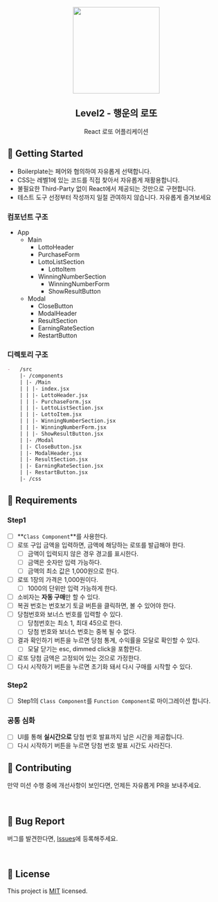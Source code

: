 <p align="middle" >
  <img width="200px;" src="https://raw.githubusercontent.com/woowacourse/javascript-lotto/main/src/images/lotto_ball.png"/>
</p>
<h2 align="middle">Level2 - 행운의 로또</h2>
<p align="middle">React 로또 어플리케이션</p>
</p>

## 🚀 Getting Started

-   Boilerplate는 페어와 협의하여 자유롭게 선택합니다.
-   CSS는 레벨1에 있는 코드를 직접 찾아서 자유롭게 재활용합니다.
-   불필요한 Third-Party 없이 React에서 제공되는 것만으로 구현합니다.
-   테스트 도구 선정부터 작성까지 일절 관여하지 않습니다. 자유롭게 즐겨보세요
    <br>

### 컴포넌트 구조

-   App
    -   Main
        -   LottoHeader
        -   PurchaseForm
        -   LottoListSection
            -   LottoItem
        -   WinningNumberSection
            -   WinningNumberForm
            -   ShowResultButton
    -   Modal
        -   CloseButton
        -   ModalHeader
        -   ResultSection
        -   EarningRateSection
        -   RestartButton

### 디렉토리 구조

```markdown
-   /src
    |- /components
    | |- /Main
    | | |- index.jsx
    | | |- LottoHeader.jsx
    | | |- PurchaseForm.jsx
    | | |- LottoListSection.jsx
    | | |- LottoItem.jsx
    | | |- WinningNumberSection.jsx
    | | |- WinningNumberForm.jsx
    | | |- ShowResultButton.jsx
    | |- /Modal
    | |- CloseButton.jsx
    | |- ModalHeader.jsx
    | |- ResultSection.jsx
    | |- EarningRateSection.jsx
    | |- RestartButton.jsx
    |- /css
```

## 📝 Requirements

### Step1

-   [ ] **`Class Component`**를 사용한다.
-   [ ] 로또 구입 금액을 입력하면, 금액에 해당하는 로또를 발급해야 한다.
    -   [ ] 금액이 입력되지 않은 경우 경고를 표시한다.
    -   [ ] 금액은 숫자만 입력 가능하다.
    -   [ ] 금액의 최소 값은 1,000원으로 한다.
-   [ ] 로또 1장의 가격은 1,000원이다.
    -   [ ] 1000의 단위만 입력 가능하게 한다.
-   [ ] 소비자는 **자동 구매**만 할 수 있다.
-   [ ] 복권 번호는 번호보기 토글 버튼을 클릭하면, 볼 수 있어야 한다.
-   [ ] 당첨번호와 보너스 번호를 입력할 수 있다.
    -   [ ] 당첨번호는 최소 1, 최대 45으로 한다.
    -   [ ] 당첨 번호와 보너스 번호는 중복 될 수 없다.
-   [ ] 결과 확인하기 버튼을 누르면 당첨 통계, 수익률을 모달로 확인할 수 있다.
    -   [ ] 모달 닫기는 esc, dimmed click을 포함한다.
-   [ ] 로또 당첨 금액은 고정되어 있는 것으로 가정한다.
-   [ ] 다시 시작하기 버튼을 누르면 초기화 돼서 다시 구매를 시작할 수 있다.

### Step2

-   [ ] Step1의 `Class Component`를 `Function Component`로 마이그레이션 합니다.

### 공통 심화

-   [ ] UI를 통해 **실시간으로** 당첨 번호 발표까지 남은 시간을 제공합니다.
-   [ ] 다시 시작하기 버튼을 누르면 당첨 번호 발표 시간도 사라진다.

## 👏 Contributing

만약 미션 수행 중에 개선사항이 보인다면, 언제든 자유롭게 PR을 보내주세요.

<br>

## 🐞 Bug Report

버그를 발견한다면, [Issues](https://github.com/woowacourse/react-lotto/issues)에 등록해주세요.

<br>

## 📝 License

This project is [MIT](https://github.com/woowacourse/react-lotto/blob/main/LICENSE) licensed.
